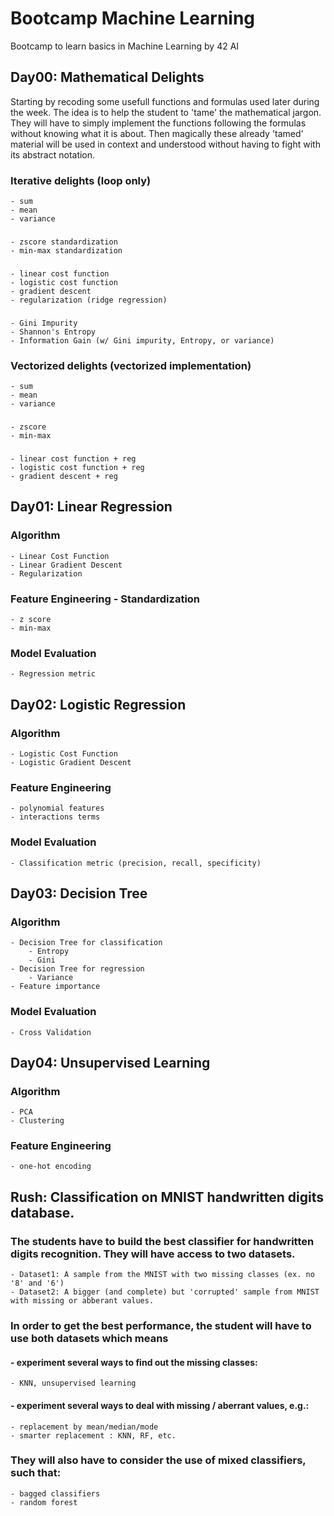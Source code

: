 # Bootcamp Machine Learning
Bootcamp to learn basics in Machine Learning by 42 AI

## Day00: Mathematical Delights
Starting by recoding some usefull functions and formulas used later during the week. 
The idea is to help the student to 'tame' the mathematical jargon. 
They will have to simply implement the functions following the formulas without knowing what it is about. 
Then magically these already 'tamed' material will be used in context and understood without having to fight with its abstract notation.

### Iterative delights (loop only)
	- sum
	- mean
	- variance

###
	- zscore standardization
	- min-max standardization
###
	- linear cost function
	- logistic cost function
	- gradient descent
	- regularization (ridge regression)
###
	- Gini Impurity
	- Shannon's Entropy
	- Information Gain (w/ Gini impurity, Entropy, or variance)

### Vectorized delights (vectorized implementation)
 	- sum
	- mean
	- variance
###
	- zscore
	- min-max
###
	- linear cost function + reg
	- logistic cost function + reg
	- gradient descent + reg

## Day01: Linear Regression
### Algorithm
	- Linear Cost Function
	- Linear Gradient Descent
	- Regularization
### Feature Engineering - Standardization
	- z score
	- min-max
### Model Evaluation
	- Regression metric


## Day02: Logistic Regression

### Algorithm
	- Logistic Cost Function
	- Logistic Gradient Descent

### Feature Engineering
	- polynomial features
	- interactions terms
### Model Evaluation
	- Classification metric (precision, recall, specificity)


## Day03: Decision Tree

### Algorithm
	- Decision Tree for classification
		- Entropy
		- Gini
	- Decision Tree for regression
		- Variance
	- Feature importance

### Model Evaluation
	- Cross Validation


## Day04: Unsupervised Learning

### Algorithm
	- PCA
	- Clustering
	
### Feature Engineering
	- one-hot encoding


## Rush: Classification on MNIST handwritten digits database.
### The students have to build the best classifier for handwritten digits recognition. They will have access to two datasets.
	- Dataset1: A sample from the MNIST with two missing classes (ex. no '8' and '6')  
	- Dataset2: A bigger (and complete) but 'corrupted' sample from MNIST with missing or abberant values.

### In order to get the best performance, the student will have to use both datasets which means

#### - experiment several ways to find out the missing classes:
	- KNN, unsupervised learning
#### - experiment several ways to deal with missing / aberrant values, e.g.: 
	- replacement by mean/median/mode
	- smarter replacement : KNN, RF, etc.

### They will also have to consider the use of  mixed classifiers, such that:
	- bagged classifiers 
	- random forest

